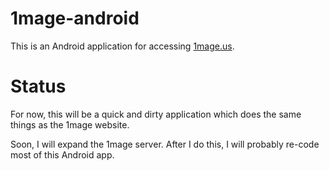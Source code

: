 # 1mage-android

This is an Android application for accessing [1mage.us](http://1mage.us).

# Status

For now, this will be a quick and dirty application which does the same things as the 1mage website.

Soon, I will expand the 1mage server. After I do this, I will probably re-code most of this Android app.